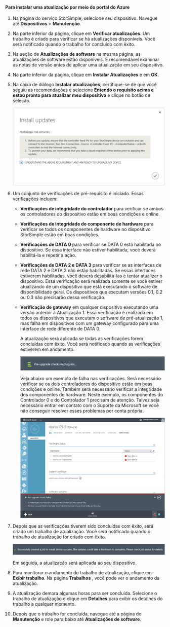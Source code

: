 <!--author=alkohli last changed: 02/06/17-->

#### <a name="to-install-an-update-from-the-azure-portal"></a>Para instalar uma atualização por meio do portal do Azure

1. Na página do serviço StorSimple, selecione seu dispositivo. Navegue até **Dispositivos** > **Manutenção**.
2. Na parte inferior da página, clique em **Verificar atualizações**. Um trabalho é criado para verificar se há atualizações disponíveis. Você será notificado quando o trabalho for concluído com êxito.
3. Na seção de **Atualizações de software** na mesma página, as atualizações de software estão disponíveis. É recomendável examinar as notas de versão antes de aplicar uma atualização em seu dispositivo.
4. Na parte inferior da página, clique em **Instalar Atualizações** e em **OK**.
5. Na caixa de diálogo **Instalar atualizações**, certifique-se de que você seguiu as recomendações e selecione **Entendo o requisito acima e estou pronto para atualizar meu dispositivo** e clique no botão de seleção.
   
    ![Mensagem de confirmação](./media/storsimple-install-update2-via-portal/InstallUpdate12_2M.png)
6. Um conjunto de verificações de pré-requisito é iniciado. Essas verificações incluem:
   
   * **Verificações de integridade do controlador** para verificar se ambos os controladores do dispositivo estão em boas condições e online.
   * **Verificações de integridade do componente de hardware** para verificar se todos os componentes de hardware no dispositivo StorSimple estão em boas condições.
   * **Verificações de DATA 0** para verificar se DATA 0 está habilitada no dispositivo. Se essa interface não estiver habilitada, você deverá habilitá-la e repetir a ação.
   * **Verificações de DATA 2 e DATA 3** para verificar se as interfaces de rede DATA 2 e DATA 3 não estão habilitadas. Se essas interfaces estiverem habilitadas, você deverá desabilitá-las e tentar atualizar o dispositivo. Essa verificação será realizada somente se você estiver atualizando de um dispositivo que está executando o software de disponibilidade geral. Os dispositivos que executam versões 0.1, 0.2 ou 0.3 não precisarão dessa verificação.
   * **Verificação de gateway** em qualquer dispositivo executando uma versão anterior à Atualização 1. Essa verificação é realizada em todos os dispositivos que executam o software de pré-atualização 1, mas falha em dispositivos com um gateway configurado para uma interface de rede diferente de DATA 0.
     
     A atualização será aplicada se todas as verificações forem concluídas com êxito. Você será notificado quando as verificações estiverem em andamento.
     
     ![Notificação de pré-verificação](./media/storsimple-install-update2-via-portal/InstallUpdate12_3M.png)
     
     Veja abaixo um exemplo de falha nas verificações. Será necessário verificar se os dois controladores do dispositivo estão em boas condições e online. Também será necessário verificar a integridade dos componentes de hardware. Neste exemplo, os componentes do Controlador 0 e do Controlador 1 precisam de atenção. Talvez seja necessário entrar em contato com o Suporte da Microsoft se você não conseguir resolver esses problemas por conta própria.
     
       ![Falha nas verificações](./media/storsimple-install-update2-via-portal/HCS_PreUpgradeChecksFailed-include.png)
7. Depois que as verificações tiverem sido concluídas com êxito, será criado um trabalho de atualização. Você será notificado quando o trabalho de atualização for criado com êxito.
   
    ![Criação do trabalho de atualização](./media/storsimple-install-update2-via-portal/InstallUpdate12_44M.png)
   
    Em seguida, a atualização será aplicada ao seu dispositivo.
    
8. Para monitorar o andamento do trabalho de atualização, clique em **Exibir trabalho**. Na página **Trabalhos** , você pode ver o andamento da atualização.
9. A atualização demora algumas horas para ser concluída. Selecione o trabalho de atualização e clique em **Detalhes** para exibir os detalhes do trabalho a qualquer momento.
10. Depois que o trabalho for concluída, navegue até a página de **Manutenção** e role para baixo até **Atualizações de software**.



<!--HONumber=Feb17_HO2-->


